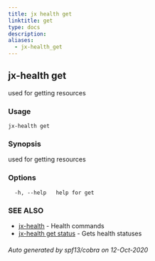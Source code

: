 ```yaml
---
title: jx health get
linktitle: get
type: docs
description: 
aliases:
  - jx-health_get
---
```


## jx-health get

used for getting resources

### Usage

```
jx-health get
```

### Synopsis

used for getting resources

### Options

```
  -h, --help   help for get
```

### SEE ALSO

* [jx-health](jx-health)	 - Health commands
* [jx-health get status](jx-health_get_status)	 - Gets health statuses

###### Auto generated by spf13/cobra on 12-Oct-2020
